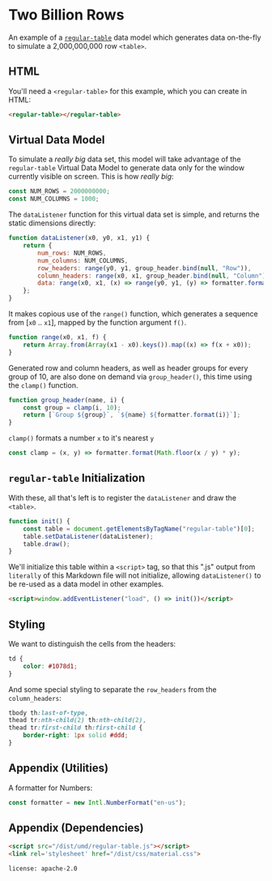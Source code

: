 # Two Billion Rows

An example of a [`regular-table`](https://github.com/jpmorganchase/regular-table)
data model which generates data on-the-fly to simulate a 2,000,000,000 row
`<table>`.

## HTML

You'll need a `<regular-table>` for this example, which you can create in HTML:
    
```html
<regular-table></regular-table>
```

## Virtual Data Model

To simulate a _really big_ data set, this model will take advantage of the
`regular-table` Virtual Data Model to generate data only for the window
currently visible on screen.  This is how _really big_:

```javascript
const NUM_ROWS = 2000000000;
const NUM_COLUMNS = 1000;
```

The `dataListener` function for this virtual data set is simple, and
returns the static dimensions directly:

```javascript
function dataListener(x0, y0, x1, y1) {
    return {
        num_rows: NUM_ROWS,
        num_columns: NUM_COLUMNS,
        row_headers: range(y0, y1, group_header.bind(null, "Row")),
        column_headers: range(x0, x1, group_header.bind(null, "Column")),
        data: range(x0, x1, (x) => range(y0, y1, (y) => formatter.format(x + y))),
    };
}
```

It makes copious use of the `range()` function, which generates a
sequence from [`x0` .. `x1`], mapped by the function argument `f()`.

```javascript
function range(x0, x1, f) {
    return Array.from(Array(x1 - x0).keys()).map((x) => f(x + x0));
}
```

Generated row and column headers, as well as header groups for every
group of 10, are also done on demand via `group_header()`, this time
using the `clamp()` function.

```javascript
function group_header(name, i) {
    const group = clamp(i, 10);
    return [`Group ${group}`, `${name} ${formatter.format(i)}`];
}
```

`clamp()` formats a number `x` to it's nearest `y`

```javascript
const clamp = (x, y) => formatter.format(Math.floor(x / y) * y);
```

## `regular-table` Initialization

With these, all that's left is to register the `dataListener` and draw the
`<table>`.

```javascript
function init() {
    const table = document.getElementsByTagName("regular-table")[0];
    table.setDataListener(dataListener);
    table.draw();
}
```

We'll initialize this table within a `<script>` tag, so that this ".js" output
from `literally` of this Markdown file will not initialize, allowing
`dataListener()` to be re-used as a data model in other examples.

```html
<script>window.addEventListener("load", () => init())</script>
```

## Styling

We want to distinguish the cells from the headers:

```css
td {
    color: #1078d1;
}
```

And some special styling to separate the `row_headers` from the
`column_headers`:

```css
tbody th:last-of-type,
thead tr:nth-child(2) th:nth-child(2),
thead tr:first-child th:first-child {
    border-right: 1px solid #ddd;
}
```

## Appendix (Utilities)

A formatter for Numbers:

```javascript
const formatter = new Intl.NumberFormat("en-us");
```

## Appendix (Dependencies)

```html
<script src="/dist/umd/regular-table.js"></script>
<link rel='stylesheet' href="/dist/css/material.css">
```

```block
license: apache-2.0
```